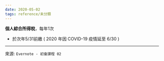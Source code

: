 ```yaml
---
date: 2020-05-02
tags: reference/未分類
---
```


**個人綜合所得稅**，每年1次
- 於次年5/31前繳 ( 2020 年因 COVID-19 疫情延至 6/30 )

---
來源: `Evernote - 初會課程 02`